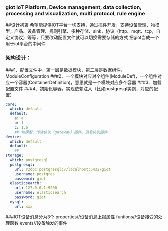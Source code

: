 ### giot IoT Platform, Device management, data collection, processing and visualization, multi protocol, rule engine
##设计初衷
希望能提供IOT平台一切支持，通过插件开发，支持设备管理、物模型，产品、设备管理、规则引擎、多种存储、sink、协议（http、mqtt、tcp，自定义协议）等等，只要改动配置文件就可以切换需要存储的方式
把giot当成一个用于iot平台的中间件
### 架构设计：
###1、配置文件中，第一层是数据模块，第二层是数据组件，ModuleConfiguration
###2、一个模块对应对个组件(ModuleDef)，一个组件对应一个容器(ContainerDefinition)，意思就是一个模块对应多个容器
###3、加载配置文件
###4、初始化容器，实现依赖注入（比如postgresql实例，对应的配置）
```yaml
core:
  which: default
  default:
    a: a
    b: 1
    c: 1.6
    ## 物模型、传输协议（gateway）插件、消息协议插件
device:
  which: default
  default:
    ##
storage:
  which: postgresql
  postgresql:
    url: r2dbc:postgresql://localhost:5432/giot
    username: postgres
    password: giot
  elasticsearch:
    url: 127.0.0.1:9200
    username: elasticsearch
    password: giot
  mysql:
    url: xxx
```

    
###IOT设备消息分为3个
properties//设备消息上报属性
funtions//设备接受的处理函数
events//设备触发的事件